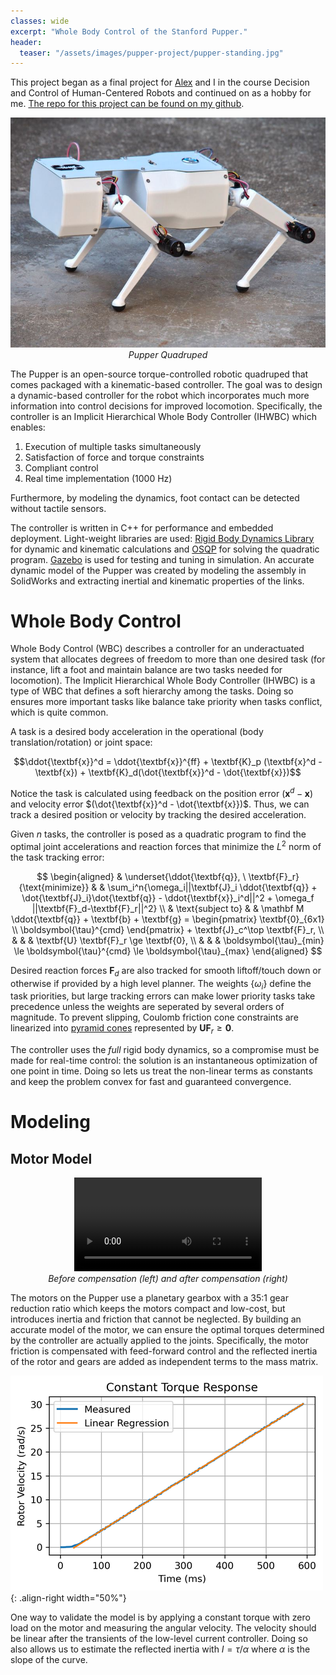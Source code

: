 ```yaml
---
classes: wide
excerpt: "Whole Body Control of the Stanford Pupper."
header:
  teaser: "/assets/images/pupper-project/pupper-standing.jpg"
---
```

<!-- Use the following script to see live updates of the jekyll local website -->
<head>
<script type="text/javascript" src="https://livejs.com/live.js"></script>
</head>

This project began as a final project for [Alex](https://github.com/alexnavtt) and I in the course Decision and Control of Human-Centered Robots and continued on as a hobby for me. [The repo for this project can be found on my github](https://github.com/makeller1/PupperWholeBodyControl).

<p align="center">
<img width="640" src="/assets/images/pupper-project/pupper-standing.jpg"><br>
<em>Pupper Quadruped</em>
</p>

The Pupper is an open-source torque-controlled robotic quadruped that comes packaged with a kinematic-based controller. The goal was to design a dynamic-based controller for the robot which incorporates much more information into control decisions for improved locomotion. Specifically, the controller is an Implicit Hierarchical Whole Body Controller (IHWBC) which enables:

1. Execution of multiple tasks simultaneously
2. Satisfaction of force and torque constraints
3. Compliant control
4. Real time implementation (1000 Hz)

Furthermore, by modeling the dynamics, foot contact can be detected without tactile sensors.

The controller is written in C++ for performance and embedded deployment. Light-weight libraries are used: [Rigid Body Dynamics Library](https://github.com/ORB-HD/rbdl-orb) for dynamic and kinematic calculations and [OSQP](https://osqp.org/) for solving the quadratic program. [Gazebo](https://gazebosim.org) is used for testing and tuning in simulation. An accurate dynamic model of the Pupper was created by modeling the assembly in SolidWorks and extracting inertial and kinematic properties of the links.

<!-- ### Hardware

The hip, shoulder, and elbow joints are composed of brushless DC motors that provide 12 actuated degrees of freedom. The motors provide feedback on the current and angular position through an incremental encoder. Low level current control runs on dedicated motor controllers at 1000 Hz. A 9 dof IMU provides feedback on angular position and velocity. A micro controller communicates with the motor controllers (I2C) and host computer (USB Serial), performs filtering and sensor fusion, and takes over high level control when faults are encountered. -->

# Whole Body Control
Whole Body Control (WBC) describes a controller for an underactuated system that allocates degrees of freedom to more than one desired task (for instance, lift a foot and maintain balance are two tasks needed for locomotion). The Implicit Hierarchical Whole Body Controller (IHWBC) is a type of WBC that defines a soft hierarchy among the tasks. Doing so ensures more important tasks like balance take priority when tasks conflict, which is quite common. 

A task is a desired body acceleration in the operational (body translation/rotation) or joint space:


$$\ddot{\textbf{x}}^d = \ddot{\textbf{x}}^{ff} + \textbf{K}_p (\textbf{x}^d - \textbf{x}) + \textbf{K}_d(\dot{\textbf{x}}^d - \dot{\textbf{x}})$$

Notice the task is calculated using feedback on the position error $(\textbf{x}^d - \textbf{x})$ and velocity error $(\dot{\textbf{x}}^d - \dot{\textbf{x}})$. Thus, we can track a desired position or velocity by tracking the desired acceleration. 

Given $n$ tasks, the controller is posed as a quadratic program to find the optimal joint accelerations and reaction forces that minimize the $L^2$ norm of the task tracking error:

$$
\begin{aligned}
& \underset{\ddot{\textbf{q}}, \ \textbf{F}_r}{\text{minimize}}
& & \sum_i^n{\omega_i||\textbf{J}_i \ddot{\textbf{q}} + \dot{\textbf{J}_i}\dot{\textbf{q}} - \ddot{\textbf{x}}_i^d||^2 + \omega_f ||\textbf{F}_d-\textbf{F}_r||^2} 
\\
& \text{subject to}
& & \mathbf M \ddot{\textbf{q}} + \textbf{b} + \textbf{g} = \begin{pmatrix} \textbf{0}_{6x1} \\ \boldsymbol{\tau}^{cmd} \end{pmatrix} + \textbf{J}_c^\top \textbf{F}_r,
\\
& 
& & \textbf{U} \textbf{F}_r \ge \textbf{0},
\\ 
&
& & \boldsymbol{\tau}_{min} \le \boldsymbol{\tau}^{cmd} \le \boldsymbol{\tau}_{max}
\end{aligned}
$$

Desired reaction forces $\textbf{F}_d$ are also tracked for smooth liftoff/touch down or otherwise if provided by a high level planner. The weights $\{\omega_i\}$ define the task priorities, but large tracking errors can make lower priority tasks take precedence unless the weights are seperated by several orders of magnitude. To prevent slipping, Coulomb friction cone constraints are linearized into [pyramid cones](https://scaron.info/robot-locomotion/friction-cones.html) represented by $\textbf{U} \textbf{F}_r \ge \textbf{0}$. 

The controller uses the *full* rigid body dynamics, so a compromise must be made for real-time control: the solution is an instantaneous optimization of one point in time. Doing so lets us treat the non-linear terms as constants and keep the problem convex for fast and guaranteed convergence. 


# Modeling

## Motor Model

<p align="center">
<video src="/assets/images/pupper-project/motor-comparison.mp4" controls="controls" style="max-height: 500px;" type="video/mp4">
</video>
<br>
<em>Before compensation (left) and after compensation (right) </em>
</p>

The motors on the Pupper use a planetary gearbox with a 35:1 gear reduction ratio which keeps the motors compact and low-cost, but introduces inertia and friction that cannot be neglected. By building an accurate model of the motor, we can ensure the optimal torques determined by the controller are actually applied to the joints. Specifically, the motor friction is compensated with feed-forward control and the reflected inertia of the rotor and gears are added as independent terms to the mass matrix. 

![constant torque response](/assets/images/pupper-project/rotor_inertia_identification.png){: .align-right width="50%"}

One way to validate the model is by applying a constant torque with zero load on the motor and measuring the angular velocity. The velocity should be linear after the transients of the low-level current controller. Doing so also allows us to estimate the reflected inertia with $I = \tau / \alpha$ where $\alpha$ is the slope of the curve. 


<!-- 
<p align="center">
<img src="/assets/images/pupper-project/rotor_inertia_identification.png" style="max-width: 450px;"><br>
<em>Friction is compensated well and the reflected inertia is estimated with the slope</em>
</p> -->


<!-- PURPOSE:

2 fold,
1. For prospective employers
2. For educating others and my future self

These goals can be compatible but there is a trade-off depending on the assumed audience. I will bias toward the second since I will be more motivated to help others / myself understand.

TLDR:
- Design of an Implicit Hierarchical Whole-Body Controller for model-based dynamics control
- Low-level and high-level control written in C++
- Involved embedded software
- Modeled dynamics with RBDL
- Simulated in Gazebo
- I used sophisticated and classic control algorithms
- Link code 

The Pupper is an open-source torque-controlled robotic quadruped that I wrote a dynamic controller for. 
-->